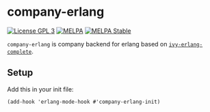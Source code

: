 # company-erlang

[![License GPL 3](https://img.shields.io/badge/license-GPL_3-green.svg)](http://www.gnu.org/licenses/gpl-3.0.txt)
[![MELPA](https://melpa.org/packages/company-erlang-badge.svg)](https://melpa.org/#/company-erlang)
[![MELPA Stable](https://stable.melpa.org/packages/company-erlang-badge.svg)](https://stable.melpa.org/#/company-erlang)


`company-erlang` is company backend for erlang based on
[`ivy-erlang-complete`](https://github.com/s-kostyaev/ivy-erlang-complete).

## Setup
Add this in your init file:
``` emacs-lisp
(add-hook 'erlang-mode-hook #'company-erlang-init)
```

